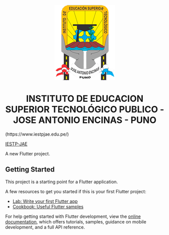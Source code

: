 <!-- ## INSTITUTO DE EDUCACION SUPERIOR TECNOLÓGICO PUBLICO - JOSE ANTONIO ENCINAS - PUNO
  -->
  <!-- ![Texto alternativo](assets/img//jae2.png) -->
  <p align="center">
  <img src="assets/img/jae2.png" alt="Texto alternativo">
</p>

  <h1 align="center">INSTITUTO DE EDUCACION SUPERIOR TECNOLÓGICO PUBLICO - JOSE ANTONIO ENCINAS - PUNO</h1>(https://www.iestpjae.edu.pe/)

[IESTP-JAE](https://www.iestpjae.edu.pe/)

A new Flutter project.

## Getting Started

This project is a starting point for a Flutter application.

A few resources to get you started if this is your first Flutter project:

- [Lab: Write your first Flutter app](https://docs.flutter.dev/get-started/codelab)
- [Cookbook: Useful Flutter samples](https://docs.flutter.dev/cookbook)

For help getting started with Flutter development, view the
[online documentation](https://docs.flutter.dev/), which offers tutorials,
samples, guidance on mobile development, and a full API reference.
